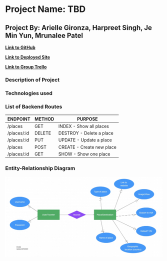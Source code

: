# **Project Name: TBD**
## **Project By:** Arielle Gironza, Harpreet Singh, Je Min Yun, Mrunalee Patel

[**Link to GitHub**](https://github.com/mrunaleepatel/group-project3-backend)

[**Link to Deployed Site**]()

[**Link to Group Trello**](https://trello.com/b/8FuriwSl/ga-seir-kale-p3)


### Description of Project

### Technologies used

### List of Backend Routes
|ENDPOINT|METHOD|PURPOSE|
|--------|------|-------|
|/places|GET|INDEX - Show all places|
|/places/:id|DELETE|DESTROY - Delete a place|
|/places/:id|PUT|UPDATE - Update a place|
|/places|POST|CREATE - Create new place|
|/places/:id|GET|SHOW - Show one place|

### Entity-Relationship Diagram
![Picture of ERD](P3-ERD.jpeg)